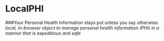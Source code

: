 # LocalPHI
###Your Personal Health Information stays put unless you say otherwise.
<i>local, in-browser object to manage personal health information (PHI) in a manner that is expeditious and safe</i>


